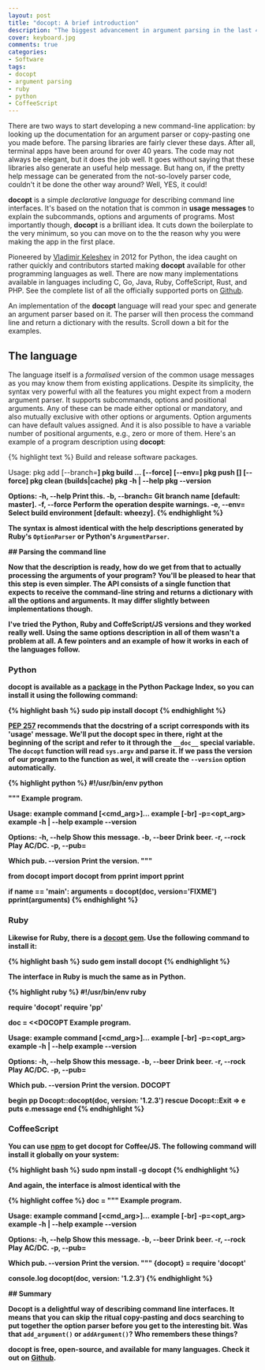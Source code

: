 ```yaml
---
layout: post
title: "docopt: A brief introduction"
description: "The biggest advancement in argument parsing in the last 40 years"
cover: keyboard.jpg
comments: true
categories:
- Software
tags:
- docopt
- argument parsing
- ruby
- python
- CoffeeScript
---
```


There are two ways to start developing a new command-line application:
by looking up the documentation for an argument parser or copy-pasting one
you made before. The parsing libraries are fairly clever these days. After
all, terminal apps have been around for over 40 years. The code may not always
be elegant, but it does the job well. It goes without saying that these
libraries also generate an useful help message. But hang on, if the pretty
help message can be generated from the not-so-lovely parser code, couldn't
it be done the other way around? Well, YES, it could!

**docopt** is a simple _declarative language_ for describing command line interfaces.
It's based on the notation that is common in **usage messages** to explain
the subcommands, options and arguments of programs. Most importantly though,
**docopt** is a brilliant idea. It cuts down the boilerplate to the very minimum,
so you can move on to the the reason why you were making the app in the first
place.

Pioneered by [Vladimir Keleshev](https://twitter.com/keleshev) in 2012 for
Python, the idea caught on rather quickly and contributors started making
**docopt** available for other programming languages as well. There are now
many implementations available in languages including C, Go, Java, Ruby,
CoffeScript, Rust, and PHP. See the complete list of all the officially
supported ports on [Github](https://github.com/docopt).

An implementation of the **docopt** language will read your spec and generate
an argument parser based on it. The parser will then process the command line
and return a dictionary with the results. Scroll down a bit for the examples.

## The language

The language itself is a _formalised_ version of the common usage messages
as you may know them from existing applications. Despite its simplicity, the
syntax very powerful with all the features you might expect from a modern
argument parser. It supports subcommands, options and positional arguments. Any
of these can be made either optional or mandatory, and also mutually exclusive
with other options or arguments. Option arguments can have default values
assigned. And it is also possible to have a variable number of positional
arguments, e.g., zero or more of them. Here's an example of a program
description using **docopt**:

{% highlight text %}
Build and release software packages.

Usage:
  pkg add <repository> [--branch=<b>]
  pkg build <name>... [--force] [--env=<env>]
  pkg push <name> [<suite>] [--force]
  pkg clean (builds|cache)
  pkg -h | --help
  pkg --version

Options:
  -h, --help        Print this.
  -b, --branch=<b>  Git branch name [default: master].
  -f, --force       Perform the operation despite warnings.
  -e, --env=<e>     Select build environment [default: wheezy].
{% endhighlight %}

The syntax is almost identical with the help descriptions generated by Ruby's
`OptionParser` or Python's `ArgumentParser`.

## Parsing the command line

Now that the description is ready, how do we get from that to actually
processing the arguments of your program? You'll be pleased to hear that this
step is even simpler. The API consists of a **single function** that expects to
receive the command-line string and returns a dictionary with all the options
and arguments. It may differ slightly between implementations though.

I've tried the Python, Ruby and CoffeScript/JS versions and they worked really
well. Using the same options description in all of them wasn't a problem at
all. A few pointers and an example of how it works in each of the languages
follow.

### Python

**docopt** is available as a [package](https://pypi.python.org/pypi/docopt) in
the Python Package Index, so you can install it using the following command:

{% highlight bash %}
sudo pip install docopt
{% endhighlight %}

[PEP 257](https://www.python.org/dev/peps/pep-0257/) recommends that the
docstring of a script corresponds with its 'usage' message. We'll put the
**docopt** spec in there, right at the beginning of the script and refer to
it through the `__doc__` special variable. The `docopt` function will read
`sys.argv` and parse it. If we pass the version of our program to the function
as wel, it will create the `--version` option automatically.

{% highlight python %}
#!/usr/bin/env python

"""
Example program.

Usage:
  example command [<cmd_arg>]...
  example [-br] -p=<opt_arg> <argument>
  example -h | --help
  example --version

 Options:
   -h, --help       Show this message.
   -b, --beer       Drink beer.
   -r, --rock       Play AC/DC.
   -p, --pub=<p>    Which pub.
   --version        Print the version.
"""

from docopt import docopt
from pprint import pprint

if __name__ == '__main__':
    arguments = docopt(__doc__, version='FIXME')
    pprint(arguments)
{% endhighlight %}

### Ruby

Likewise for Ruby, there is a [docopt gem](https://rubygems.org/gems/docopt).
Use the following command to install it:

{% highlight bash %}
sudo gem install docopt
{% endhighlight %}

The interface in Ruby is much the same as in Python.

{% highlight ruby %}
#!/usr/bin/env ruby

require 'docopt'
require 'pp'

doc = <<DOCOPT
Example program.

Usage:
  example command [<cmd_arg>]...
  example [-br] -p=<opt_arg> <argument>
  example -h | --help
  example --version

 Options:
   -h, --help       Show this message.
   -b, --beer       Drink beer.
   -r, --rock       Play AC/DC.
   -p, --pub=<p>    Which pub.
   --version        Print the version.
DOCOPT

begin
  pp Docopt::docopt(doc, version: '1.2.3')
rescue Docopt::Exit => e
  puts e.message
end
{% endhighlight %}

### CoffeeScript

You can use [npm](https://www.npmjs.com/) to get **docopt** for Coffee/JS.
The following command will install it globally on your system:

{% highlight bash %}
sudo npm install -g docopt
{% endhighlight %}

And again, the interface is almost identical with the

{% highlight coffee %}
doc = """
Example program.

Usage:
  example command [<cmd_arg>]...
  example [-br] -p=<opt_arg> <argument>
  example -h | --help
  example --version

 Options:
   -h, --help       Show this message.
   -b, --beer       Drink beer.
   -r, --rock       Play AC/DC.
   -p, --pub=<p>    Which pub.
   --version        Print the version.
"""
{docopt} = require 'docopt'

console.log docopt(doc, version: '1.2.3')
{% endhighlight %}

## Summary

Docopt is a delightful way of describing command line interfaces. It means that
you can skip the ritual copy-pasting and docs searching to put together the
option parser before you get to the interesting bit. Was that `add_argument()`
or `addArgument()`? Who remembers these things?

**docopt** is free, open-source, and available for many languages. Check it
out on [Github](https://github.com/docopt).
